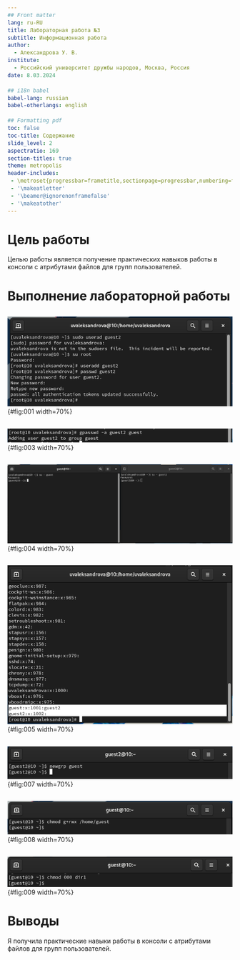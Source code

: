 ```yaml
---
## Front matter
lang: ru-RU
title: Лабораторная работа №3
subtitle: Информационная работа
author:
  - Александрова У. В.
institute:
  - Российский университет дружбы народов, Москва, Россия
date: 8.03.2024

## i18n babel
babel-lang: russian
babel-otherlangs: english

## Formatting pdf
toc: false
toc-title: Содержание
slide_level: 2
aspectratio: 169
section-titles: true
theme: metropolis
header-includes:
 - \metroset{progressbar=frametitle,sectionpage=progressbar,numbering=fraction}
 - '\makeatletter'
 - '\beamer@ignorenonframefalse'
 - '\makeatother'
---
```


# Цель работы

Целью работы является получение практических навыков работы в консоли с атрибутами файлов для групп пользователей.


# Выполнение лабораторной работы

##

![Создание guest2](image/1){#fig:001 width=70%}

##

![Добавление в группу guest](image/2){#fig:003 width=70%}

##

![Вход в систему](image/3){#fig:004 width=70%}

##

![Сравнение](image/4){#fig:005 width=70%}

##

![Регистрация guest2 в группе guest](image/5){#fig:007 width=70%}

##

![Разрешаю все действия](image/6){#fig:008 width=70%}

##

![Снятие с директории /home/guest/dir1 всех атрибутов](image/7){#fig:009 width=70%}

# Выводы

Я получила практические навыки работы в консоли с атрибутами файлов для групп пользователей.
